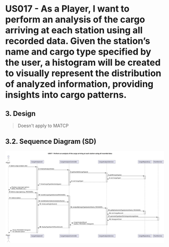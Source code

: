# US017 - As a Player, I want to perform an analysis of the cargo arriving at each station using all recorded data. Given the station’s name and cargo type specified by the user, a histogram will be created to visually represent the distribution of analyzed information, providing insights into cargo patterns.

## 3. Design

> Doesn't apply to MATCP

## 3.2. Sequence Diagram (SD)

![US017-SD](svg/US017-SD.svg)

